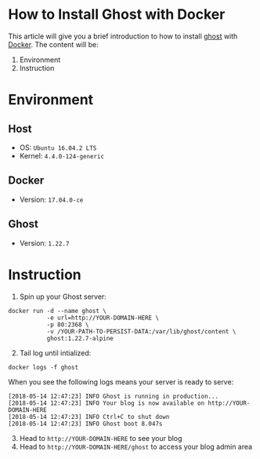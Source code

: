 # How to Install Ghost with Docker
This article will give you a brief introduction to how to install [ghost](https://ghost.org/) with [Docker](https://www.docker.com/).
The content will be:
1. Environment
2. Instruction
# Environment
## Host
- OS: `Ubuntu 16.04.2 LTS`
- Kernel: `4.4.0-124-generic`

## Docker
- Version: `17.04.0-ce`

## Ghost
- Version: `1.22.7`

# Instruction
1. Spin up your Ghost server:
```
docker run -d --name ghost \
           -e url=http://YOUR-DOMAIN-HERE \
           -p 80:2368 \
           -v /YOUR-PATH-TO-PERSIST-DATA:/var/lib/ghost/content \
           ghost:1.22.7-alpine
```

2. Tail log until intialized:
```
docker logs -f ghost
```
When you see the following logs means your server is ready to serve:
```
[2018-05-14 12:47:23] INFO Ghost is running in production...
[2018-05-14 12:47:23] INFO Your blog is now available on http://YOUR-DOMAIN-HERE
[2018-05-14 12:47:23] INFO Ctrl+C to shut down
[2018-05-14 12:47:23] INFO Ghost boot 8.047s
```

3. Head to `http://YOUR-DOMAIN-HERE` to see your blog
4. Head to `http://YOUR-DOMAIN-HERE/ghost` to access your blog admin area
